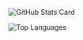![GitHub Stats Card](https://kasroudra-stats-card.onrender.com/user?user=Chillhopper&layout=compact&theme=buefy)

![Top Languages](https://github-readme-stats.vercel.app/api/top-langs/?username=Chillhopper&layout=compact)
